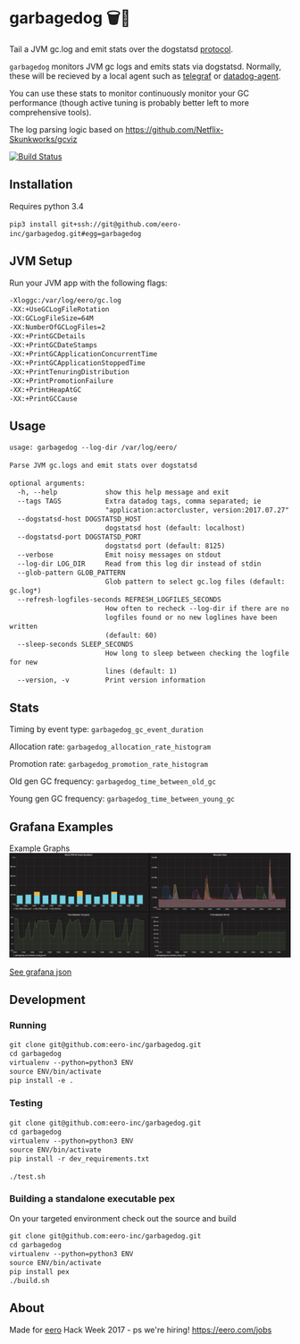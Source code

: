 
# garbagedog 🗑🐶
Tail a JVM gc.log and emit stats over the dogstatsd [protocol](https://docs.datadoghq.com/developers/dogstatsd/).

`garbagedog` monitors JVM gc logs and emits stats via dogstatsd.
Normally, these will be recieved by a local agent such as [telegraf](https://github.com/influxdata/telegraf) or [datadog-agent](https://docs.datadoghq.com/agent/).

You can use these stats to monitor continuously monitor your GC performance (though active tuning is probably better left to more comprehensive tools).

The log parsing logic based on https://github.com/Netflix-Skunkworks/gcviz

[![Build Status](https://travis-ci.com/eero-inc/garbagedog.svg?branch=master)](https://travis-ci.com/eero-inc/garbagedog)
## Installation

Requires python 3.4

`pip3 install git+ssh://git@github.com/eero-inc/garbagedog.git#egg=garbagedog`


## JVM Setup
Run your JVM app with the following flags:
```
-Xloggc:/var/log/eero/gc.log
-XX:+UseGCLogFileRotation
-XX:GCLogFileSize=64M
-XX:NumberOfGCLogFiles=2
-XX:+PrintGCDetails
-XX:+PrintGCDateStamps
-XX:+PrintGCApplicationConcurrentTime
-XX:+PrintGCApplicationStoppedTime
-XX:+PrintTenuringDistribution
-XX:+PrintPromotionFailure
-XX:+PrintHeapAtGC
-XX:+PrintGCCause
```

## Usage
```
usage: garbagedog --log-dir /var/log/eero/

Parse JVM gc.logs and emit stats over dogstatsd

optional arguments:
  -h, --help            show this help message and exit
  --tags TAGS           Extra datadog tags, comma separated; ie
                        "application:actorcluster, version:2017.07.27"
  --dogstatsd-host DOGSTATSD_HOST
                        dogstatsd host (default: localhost)
  --dogstatsd-port DOGSTATSD_PORT
                        dogstatsd port (default: 8125)
  --verbose             Emit noisy messages on stdout
  --log-dir LOG_DIR     Read from this log dir instead of stdin
  --glob-pattern GLOB_PATTERN
                        Glob pattern to select gc.log files (default: gc.log*)
  --refresh-logfiles-seconds REFRESH_LOGFILES_SECONDS
                        How often to recheck --log-dir if there are no
                        logfiles found or no new loglines have been written
                        (default: 60)
  --sleep-seconds SLEEP_SECONDS
                        How long to sleep between checking the logfile for new
                        lines (default: 1)
  --version, -v         Print version information
```

## Stats

Timing by event type: `garbagedog_gc_event_duration`

Allocation rate: `garbagedog_allocation_rate_histogram`

Promotion rate: `garbagedog_promotion_rate_histogram`

Old gen GC frequency: `garbagedog_time_between_old_gc`

Young gen GC frequency: `garbagedog_time_between_young_gc`

## Grafana Examples
Example Graphs
![Grafana Graph Example](grafana-examples/grafana.png?raw=true "Grafana Graph Example")

[See grafana json](grafana-examples/grafana-example.json)
## Development
### Running
```
git clone git@github.com:eero-inc/garbagedog.git
cd garbagedog
virtualenv --python=python3 ENV
source ENV/bin/activate
pip install -e .
```

### Testing

```
git clone git@github.com:eero-inc/garbagedog.git
cd garbagedog
virtualenv --python=python3 ENV
source ENV/bin/activate
pip install -r dev_requirements.txt

./test.sh
```


### Building a standalone executable pex
On your targeted environment check out the source and build
```
git clone git@github.com:eero-inc/garbagedog.git
cd garbagedog
virtualenv --python=python3 ENV
source ENV/bin/activate
pip install pex
./build.sh
```

## About
Made for [eero](https://eero.com/) Hack Week 2017 - ps we're hiring! https://eero.com/jobs
